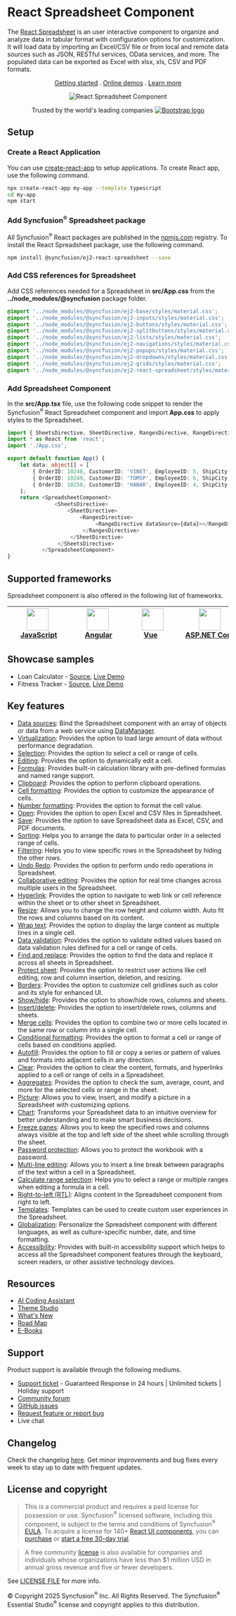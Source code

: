 # React Spreadsheet Component

The [React Spreadsheet](https://www.syncfusion.com/react-ui-components/react-spreadsheet?utm_source=npm&utm_medium=listing&utm_campaign=react-spreadsheet-npm) is an user interactive component to organize and analyze data in tabular format with configuration options for customization. It will load data by importing an Excel/CSV file or from local and remote data sources such as JSON, RESTful services, OData services, and more. The populated data can be exported as Excel with xlsx, xls, CSV and PDF formats.

<p align="center">
    <a href="https://ej2.syncfusion.com/react/documentation/spreadsheet/getting-started/?utm_source=npm&utm_medium=listing&utm_campaign=react-spreadsheet-npm">Getting started</a> . 
    <a href="https://ej2.syncfusion.com/react/demos/?utm_source=npm&utm_medium=listing&utm_campaign=react-spreadsheet-npm#/bootstrap5/spreadsheet/default">Online demos</a> . 
    <a href="https://www.syncfusion.com/react-components/react-spreadsheet?utm_source=npm&utm_medium=listing&utm_campaign=react-spreadsheet-npm">Learn more</a>
</p>

<p align="center">
    <img src="https://raw.githubusercontent.com/SyncfusionExamples/nuget-img/master/react/react-spreadsheet.png" alt="React Spreadsheet Component" />
</p>

<p align="center">
Trusted by the world's leading companies
  <a href="https://www.syncfusion.com">
    <img src="https://ej2.syncfusion.com/home/images/trusted_companies.png" alt="Bootstrap logo">
  </a>
</p>

## Setup

### Create a React Application

You can use [create-react-app](https://github.com/facebookincubator/create-react-app) to setup applications. To create React app, use the following command.

```bash
npx create-react-app my-app --template typescript
cd my-app
npm start
```

### Add Syncfusion<sup>®</sup> Spreadsheet package

All Syncfusion<sup>®</sup> React packages are published in the [npmjs.com](https://www.npmjs.com/~syncfusionorg) registry. To install the React Spreadsheet package, use the following command.

```bash
npm install @syncfusion/ej2-react-spreadsheet --save
```

### Add CSS references for Spreadsheet

Add CSS references needed for a Spreadsheet in **src/App.css** from the **../node_modules/@syncfusion** package folder.

```css
@import '../node_modules/@syncfusion/ej2-base/styles/material.css';
@import '../node_modules/@syncfusion/ej2-inputs/styles/material.css';
@import '../node_modules/@syncfusion/ej2-buttons/styles/material.css';
@import '../node_modules/@syncfusion/ej2-splitbuttons/styles/material.css';
@import '../node_modules/@syncfusion/ej2-lists/styles/material.css';
@import '../node_modules/@syncfusion/ej2-navigations/styles/material.css';
@import '../node_modules/@syncfusion/ej2-popups/styles/material.css';
@import '../node_modules/@syncfusion/ej2-dropdowns/styles/material.css';
@import '../node_modules/@syncfusion/ej2-grids/styles/material.css';
@import '../node_modules/@syncfusion/ej2-react-spreadsheet/styles/material.css';
```

### Add Spreadsheet Component

In the **src/App.tsx** file, use the following code snippet to render the Syncfusion<sup>®</sup> React Spreadsheet component and import **App.css** to apply styles to the Spreadsheet.

```typescript
import { SheetsDirective, SheetDirective, RangesDirective, RangeDirective, SpreadsheetComponent } from '@syncfusion/ej2-react-spreadsheet';
import * as React from 'react';
import './App.css';

export default function App() {
    let data: object[] = [
        { OrderID: 10248, CustomerID: 'VINET', EmployeeID: 5, ShipCity: 'Reims' },
        { OrderID: 10249, CustomerID: 'TOMSP', EmployeeID: 6, ShipCity: 'Münster' },
        { OrderID: 10250, CustomerID: 'HANAR', EmployeeID: 4, ShipCity: 'Lyon' }
    ];
    return <SpreadsheetComponent>
               <SheetsDirective>
                   <SheetDirective>
                       <RangesDirective>
                            <RangeDirective dataSource={data}></RangeDirective>
                        </RangesDirective>
                    </SheetDirective>
                </SheetsDirective>
           </SpreadsheetComponent>
}
```

## Supported frameworks

Spreadsheet component is also offered in the following list of frameworks.

| [<img src="https://ej2.syncfusion.com/github/images/js.svg" height="50" />](https://www.syncfusion.com/javascript-ui-controls?utm_medium=listing&utm_source=github)<br/>&nbsp;&nbsp;&nbsp;&nbsp;&nbsp;[JavaScript](https://www.syncfusion.com/javascript-ui-controls?utm_medium=listing&utm_source=github)&nbsp;&nbsp;&nbsp;&nbsp; | [<img src="https://ej2.syncfusion.com/github/images/angular-new.svg"  height="50" />](https://www.syncfusion.com/angular-components/?utm_medium=listing&utm_source=github)<br/>&nbsp;&nbsp;&nbsp;&nbsp;&nbsp;&nbsp;&nbsp;[Angular](https://www.syncfusion.com/angular-components/?utm_medium=listing&utm_source=github)&nbsp;&nbsp;&nbsp;&nbsp;&nbsp;&nbsp; | [<img src="https://ej2.syncfusion.com/github/images/vue.svg" height="50" />](https://www.syncfusion.com/vue-ui-components?utm_medium=listing&utm_source=github)<br/>&nbsp;&nbsp;&nbsp;&nbsp;&nbsp;&nbsp;&nbsp;[Vue](https://www.syncfusion.com/vue-ui-components?utm_medium=listing&utm_source=github)&nbsp;&nbsp;&nbsp;&nbsp;&nbsp;&nbsp;&nbsp;&nbsp;&nbsp; | [<img src="https://ej2.syncfusion.com/github/images/netcore.svg" height="50" />](https://www.syncfusion.com/aspnet-core-ui-controls?utm_medium=listing&utm_source=github)<br/>&nbsp;&nbsp;[ASP.NET&nbsp;Core](https://www.syncfusion.com/aspnet-core-ui-controls?utm_medium=listing&utm_source=github)&nbsp;&nbsp; | [<img src="https://ej2.syncfusion.com/github/images/netmvc.svg" height="50" />](https://www.syncfusion.com/aspnet-mvc-ui-controls?utm_medium=listing&utm_source=github)<br/>&nbsp;&nbsp;[ASP.NET&nbsp;MVC](https://www.syncfusion.com/aspnet-mvc-ui-controls?utm_medium=listing&utm_source=github)&nbsp;&nbsp; | 
| :-----: | :-----: | :-----: | :-----: | :-----: |

## Showcase samples

* Loan Calculator - [Source](https://github.com/syncfusion/ej2-showcase-react-loan-calculator), [Live Demo](https://ej2.syncfusion.com/showcase/react/loancalculator/?utm_source=npm&utm_medium=listing&utm_campaign=react-spreadsheet-npm#/default)
* Fitness Tracker - [Source](https://github.com/SyncfusionExamples/showcase-react-health-tracker-dashboard-demo), [Live Demo](https://ej2.syncfusion.com/showcase/react/fitness-tracker-app/)

## Key features

* [Data sources](https://ej2.syncfusion.com/react/documentation/spreadsheet/data-binding/?utm_source=npm&utm_medium=listing&utm_campaign=react-spreadsheet-npm#local-data): Bind the Spreadsheet component with an array of objects or data from a web service using [DataManager](https://ej2.syncfusion.com/react/documentation/data/data-binding/).
* [Virtualization](https://ej2.syncfusion.com/react/documentation/spreadsheet/scrolling/?utm_source=npm&utm_medium=listing&utm_campaign=react-spreadsheet-npm#virtual-scrolling): Provides the option to load large amount of data without performance degradation.
* [Selection](https://ej2.syncfusion.com/react/documentation/spreadsheet/selection/?utm_source=npm&utm_medium=listing&utm_campaign=react-spreadsheet-npm): Provides the option to select a cell or range of cells.
* [Editing](https://ej2.syncfusion.com/react/documentation/spreadsheet/editing/?utm_source=npm&utm_medium=listing&utm_campaign=react-spreadsheet-npm): Provides the option to dynamically edit a cell.
* [Formulas](https://ej2.syncfusion.com/react/demos/?utm_source=npm&utm_medium=listing&utm_campaign=react-spreadsheet-npm#/material/spreadsheet/formula): Provides built-in calculation library with pre-defined formulas and named range support.
* [Clipboard](https://ej2.syncfusion.com/react/documentation/spreadsheet/clipboard/?utm_source=npm&utm_medium=listing&utm_campaign=react-spreadsheet-npm): Provides the option to perform clipboard operations.
* [Cell formatting](https://ej2.syncfusion.com/react/demos/?utm_source=npm&utm_medium=listing&utm_campaign=react-spreadsheet-npm#/material/spreadsheet/cell-formatting): Provides the option to customize the appearance of cells.
* [Number formatting](https://ej2.syncfusion.com/react/demos/?utm_source=npm&utm_medium=listing&utm_campaign=react-spreadsheet-npm#/material/spreadsheet/number-formatting): Provides the option to format the cell value.
* [Open](https://ej2.syncfusion.com/react/documentation/spreadsheet/open-save/?utm_source=npm&utm_medium=listing&utm_campaign=react-spreadsheet-npm#open): Provides the option to open Excel and CSV files in Spreadsheet.
* [Save](https://ej2.syncfusion.com/react/documentation/spreadsheet/open-save/?utm_source=npm&utm_medium=listing&utm_campaign=react-spreadsheet-npm#save): Provides the option to save Spreadsheet data as Excel, CSV, and PDF documents.
* [Sorting](https://ej2.syncfusion.com/react/documentation/spreadsheet/sort/?utm_source=npm&utm_medium=listing&utm_campaign=react-spreadsheet-npm#sort-by-cell-value): Helps you to arrange the data to particular order in a selected range of cells.
* [Filtering](https://ej2.syncfusion.com/react/documentation/spreadsheet/filter/?utm_source=npm&utm_medium=listing&utm_campaign=react-spreadsheet-npm#apply-filter-on-ui): Helps you to view specific rows in the Spreadsheet by hiding the other rows.
* [Undo Redo](https://ej2.syncfusion.com/react/documentation/spreadsheet/undo-redo/?utm_source=npm&utm_medium=listing&utm_campaign=react-spreadsheet-npm): Provides the option to perform undo redo operations in Spreadsheet.
* [Collaborative editing](https://ej2.syncfusion.com/react/documentation/spreadsheet/use-cases/collaborative-editing/?utm_source=npm&utm_medium=listing&utm_campaign=react-spreadsheet-npm): Provides the option for real time changes across multiple users in the Spreadsheet.
* [Hyperlink](https://ej2.syncfusion.com/react/demos/?utm_source=npm&utm_medium=listing&utm_campaign=react-spreadsheet-npm#/material/spreadsheet/hyperlink): Provides the option to navigate to web link or cell reference within the sheet or to other sheet in Spreadsheet.
* [Resize](https://ej2.syncfusion.com/react/documentation/spreadsheet/mobile-responsiveness/?utm_source=npm&utm_medium=listing&utm_campaign=react-spreadsheet-npm): Allows you to change the row height and column width. Auto fit the rows and columns based on its content.
* [Wrap text](https://ej2.syncfusion.com/react/documentation/spreadsheet/cell-range/?utm_source=npm&utm_medium=listing&utm_campaign=react-spreadsheet-npm#wrap-text): Provides the option to display the large content as multiple lines in a single cell.
* [Data validation](https://ej2.syncfusion.com/react/demos/?utm_source=npm&utm_medium=listing&utm_campaign=react-spreadsheet-npm#/material/spreadsheet/data-validation): Provides the option to validate edited values based on data validation rules defined for a cell or range of cells.
* [Find and replace](https://ej2.syncfusion.com/react/documentation/spreadsheet/searching/?utm_source=npm&utm_medium=listing&utm_campaign=react-spreadsheet-npm#find): Provides the option to find the data and replace it across all sheets in Spreadsheet.
* [Protect sheet](https://ej2.syncfusion.com/react/demos/?utm_source=npm&utm_medium=listing&utm_campaign=react-spreadsheet-npm#/material/spreadsheet/protect-sheet): Provides the option to restrict user actions like cell editing, row and column insertion, deletion, and resizing.
* [Borders](https://ej2.syncfusion.com/react/documentation/spreadsheet/formatting/?utm_source=npm&utm_medium=listing&utm_campaign=react-spreadsheet-npm#borders): Provides the option to customize cell gridlines such as color and its style for enhanced UI.
* [Show/hide](https://ej2.syncfusion.com/react/documentation/spreadsheet/worksheet/?utm_source=npm&utm_medium=listing&utm_campaign=react-spreadsheet-npm#sheet-visibility): Provides the option to show/hide rows, columns and sheets.
* [Insert/delete](https://ej2.syncfusion.com/react/documentation/spreadsheet/rows-and-columns/?utm_source=npm&utm_medium=listing&utm_campaign=react-spreadsheet-npm#insert): Provides the option to insert/delete rows, columns and sheets.
* [Merge cells](https://ej2.syncfusion.com/react/documentation/spreadsheet/cell-range/?utm_source=npm&utm_medium=listing&utm_campaign=react-spreadsheet-npm#merge-cells): Provides the option to combine two or more cells located in the same row or column into a single cell.
* [Conditional formatting](https://ej2.syncfusion.com/react/demos/?utm_source=npm&utm_medium=listing&utm_campaign=react-spreadsheet-npm#/material/spreadsheet/conditional-formatting): Provides the option to format a cell or range of cells based on conditions applied.
* [Autofill](https://ej2.syncfusion.com/react/documentation/spreadsheet/cell-range/?utm_source=npm&utm_medium=listing&utm_campaign=react-spreadsheet-npm#auto-fill): Provides the option to fill or copy a series or pattern of values and formats into adjacent cells in any direction.
* [Clear](https://ej2.syncfusion.com/react/documentation/spreadsheet/cell-range/?utm_source=npm&utm_medium=listing&utm_campaign=react-spreadsheet-npm#clear): Provides the option to clear the content, formats, and hyperlinks applied to a cell or range of cells in a Spreadsheet.
* [Aggregates](https://ej2.syncfusion.com/react/documentation/spreadsheet/formulas/?utm_source=npm&utm_medium=listing&utm_campaign=react-spreadsheet-npm): Provides the option to check the sum, average, count, and more for the selected cells or range in the sheet.
* [Picture](https://ej2.syncfusion.com/react/demos/?utm_source=npm&utm_medium=listing&utm_campaign=react-spreadsheet-npm#/material/spreadsheet/image): Allows you to view, insert, and modify a picture in a Spreadsheet with customizing options.
* [Chart](https://ej2.syncfusion.com/react/demos/?utm_source=npm&utm_medium=listing&utm_campaign=react-spreadsheet-npm#/material/spreadsheet/chart): Transforms your Spreadsheet data to an intuitive overview for better understanding and to make smart business decisions.
* [Freeze panes](https://ej2.syncfusion.com/react/demos/?utm_source=npm&utm_medium=listing&utm_campaign=react-spreadsheet-npm#/material/spreadsheet/freeze-pane): Allows you to keep the specified rows and columns always visible at the top and left side of the sheet while scrolling through the sheet.
* [Password protection](https://ej2.syncfusion.com/react/documentation/spreadsheet/protect-sheet/?utm_source=npm&utm_medium=listing&utm_campaign=react-spreadsheet-npm#protect-workbook): Allows you to protect the workbook with a password.
* [Multi-line editing](https://ej2.syncfusion.com/react/documentation/spreadsheet/editing/?utm_source=npm&utm_medium=listing&utm_campaign=react-spreadsheet-npm): Allows you to insert a line break between paragraphs of the text within a cell in a Spreadsheet.
* [Calculate range selection](https://ej2.syncfusion.com/react/documentation/spreadsheet/selection/?utm_source=npm&utm_medium=listing&utm_campaign=react-spreadsheet-npm): Helps you to select a range or multiple ranges when editing a formula in a cell.
* [Right-to-left (RTL)](https://ej2.syncfusion.com/react/documentation/right-to-left/?utm_source=npm&utm_medium=listing&utm_campaign=react-spreadsheet-npm): Aligns content in the Spreadsheet component from right to left.
* [Templates](https://ej2.syncfusion.com/react/demos/?utm_source=npm&utm_medium=listing&utm_campaign=react-spreadsheet-npm#/material/spreadsheet/cell-template): Templates can be used to create custom user experiences in the Spreadsheet.
* [Globalization](https://ej2.syncfusion.com/react/documentation/spreadsheet/global-local/?utm_source=npm&utm_medium=listing&utm_campaign=react-spreadsheet-npm#localization): Personalize the Spreadsheet component with different languages, as well as culture-specific number, date, and time formatting.
* [Accessibility](https://ej2.syncfusion.com/react/documentation/spreadsheet/accessibility/?utm_source=npm&utm_medium=listing&utm_campaign=react-spreadsheet-npm): Provides with built-in accessibility support which helps to access all the Spreadsheet component features through the keyboard, screen readers, or other assistive technology devices.

## Resources

* [AI Coding Assistant](https://ej2.syncfusion.com/react/documentation/ai-coding-assistants/overview)
* [Theme Studio](https://ej2.syncfusion.com/themestudio/)
* [What's New](https://www.syncfusion.com/products/whatsnew/react?utm_medium=listing&utm_source=github)
* [Road Map](https://www.syncfusion.com/products/roadmap/react)
* [E-Books](https://www.syncfusion.com/succinctly-free-ebooks?searchkey=react&type=all)

## Support

Product support is available through the following mediums.

* [Support ticket](https://support.syncfusion.com/support/tickets/create) - Guaranteed Response in 24 hours | Unlimited tickets | Holiday support
* [Community forum](https://www.syncfusion.com/forums/react-js2?utm_source=npm&utm_medium=listing&utm_campaign=react-spreadsheet-npm)
* [GitHub issues](https://github.com/syncfusion/ej2-react-ui-components/issues/new)
* [Request feature or report bug](https://www.syncfusion.com/feedback/react?utm_source=npm&utm_medium=listing&utm_campaign=react-spreadsheet-npm)
* Live chat

## Changelog

Check the changelog [here](https://github.com/syncfusion/ej2-react-ui-components/blob/master/components/spreadsheet/CHANGELOG.md?utm_source=npm&utm_medium=listing&utm_campaign=react-spreadsheet-npm). Get minor improvements and bug fixes every week to stay up to date with frequent updates.

## License and copyright

> This is a commercial product and requires a paid license for possession or use. Syncfusion<sup>®</sup> licensed software, including this component, is subject to the terms and conditions of Syncfusion<sup>®</sup> [EULA](https://www.syncfusion.com/eula/es/). To acquire a license for 140+ [React UI components](https://www.syncfusion.com/react-components), you can [purchase](https://www.syncfusion.com/sales/products) or [start a free 30-day trial](https://www.syncfusion.com/account/manage-trials/start-trials).

> A free community [license](https://www.syncfusion.com/products/communitylicense) is also available for companies and individuals whose organizations have less than $1 million USD in annual gross revenue and five or fewer developers.

See [LICENSE FILE](https://github.com/syncfusion/ej2-react-ui-components/blob/master/license?utm_source=npm&utm_medium=listing&utm_campaign=react-spreadsheet-npm) for more info.

&copy; Copyright 2025 Syncfusion<sup>®</sup> Inc. All Rights Reserved. The Syncfusion<sup>®</sup> Essential Studio<sup>®</sup> license and copyright applies to this distribution.